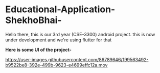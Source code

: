 # Educational-Application-ShekhoBhai-
Hello there, this is our 3rd year (CSE-3300) android project. this is now under development and we're using flutter for that




**Here is some UI of the project-** 

https://user-images.githubusercontent.com/86789646/199563492-b9522be8-392e-499b-9623-e4699effc12a.mov 
